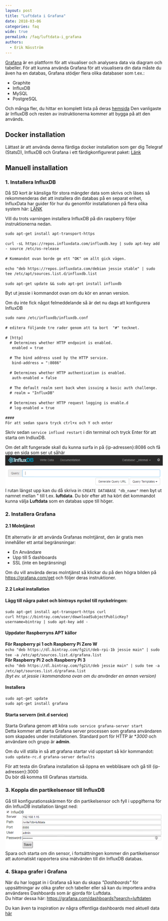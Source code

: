 ```yaml
---
layout: post
title: "Luftdata i Grafana"
date: 2018-03-06
categories: faq
wide: true
permalink: /faq/luftdata-i_grafana
authors:
  - Erik Näsström
---
```

[Grafana](https://grafana.com/)
är en plattform för att visualiser och analysera data via diagram och tabeller. För att kunna använda Grafana för att visualisera din data måste du även ha en databas, Grafana stödjer flera olika databaser som t.ex.:
* Graphite
* InfluxDB
* MySQL
* PostgreSQL

Och många fler, du hittar en komplett lista på deras [hemsida](https://grafana.com/plugins?type=datasource)
Den vanligaste är InfluxDB och resten av instruktionerna kommer att bygga på att den används.

## Docker installation
Lättast är att använda denna färdiga docker installation som ger dig Telegraf (StatsD), InfluxDB och Grafana i ett färdigkonfigurerat paket: [Länk](https://github.com/samuelebistoletti/docker-statsd-influxdb-grafana)

## Manuell installation

### 1. Installera InfluxDB
Då SD kort är känsliga för stora mängder data som skrivs och läses så rekommenderas det att installera din databas på en separat enhet, InfluxData har guider för hur du genomför installationen på flera olika system här: [LÄNK](https://docs.influxdata.com/influxdb/v1.4/introduction/installation)

Vill du trots varningen installera InfluxDB på din raspberry följer instruktionerna nedan.

```# ladda hem http transport 
sudo apt-get install apt-transport-https

curl -sL https://repos.influxdata.com/influxdb.key | sudo apt-key add - source /etc/os-release

# Kommandot ovan borde ge ett "OK" om allt gick vägen.

echo "deb https://repos.influxdata.com/debian jessie stable" | sudo tee /etc/apt/sources.list.d/influxdb.list

sudo apt-get update && sudo apt-get install influxdb
```
Byt ut jessie i kommandot ovan om du kör en annan version.

Om du inte fick något felmeddelande så är det nu dags att konfigurera InfluxDB

```# För att konfigurera tjänsten körs följande kommando: 
sudo nano /etc/influxdb/influxdb.conf

# editera följande tre rader genom att ta bort  "#" tecknet. 

# [http]
  # Determines whether HTTP endpoint is enabled.
   enabled = true

  # The bind address used by the HTTP service.
   bind-address = ":8086"

  # Determines whether HTTP authentication is enabled.
   auth-enabled = false

  # The default realm sent back when issuing a basic auth challenge.
  # realm = "InfluxDB"

  # Determines whether HTTP request logging is enable.d
  # log-enabled = true

#### 
För att sedan spara tryck ctrl+x och Y och enter
```
Skriv sedan `service influxd restart` i din terminal och tryck Enter för att starta om IndluxDB.

Om det allt fungerade skall du kunna surfa in på {ip-adressen}:8086 och få upp en sida som ser ut såhär<br>
<img src="/assets/influxdb.png" /><br>
I rutan längst upp kan du då skriva in `CREATE DATABASE "db_name"` men byt ut namnet mellan " till t.ex. **luftdata**. Du bör efter att ha kört det kommandot kunna välja **Luftdata** som en databas uppe till höger.

### 2. Installera Grafana
#### 2.1 Molntjänst
Ett alternativ är att använda Grafanas molntjänst, den är gratis men innehåller ett antal begränsningar:
* En Användare
* Upp till 5 dashboards
* SSL (inte en begränsning)

Om du vill använda deras molntjänst så klickar du på den högra bilden på https://grafana.com/get och följer deras instruktioner.

#### 2.2 Lokal installation
#### Lägg till några paket och bintrays nyckel till nyckelringen:
```
sudo apt-get install apt-transport-https curl
curl https://bintray.com/user/downloadSubjectPublicKey?username=bintray | sudo apt-key add -
```
#### Uppdater Raspberryns APT källor<br>
**För Raspberry pi 1 och Raspberry Pi Zero W**<br>
`echo "deb https://dl.bintray.com/fg2it/deb-rpi-1b jessie main" | sudo tee -a /etc/apt/sources.list.d/grafana.list`<br>
**För Raspberry Pi 2 och Raspberry Pi 3**<br>
`echo "deb https://dl.bintray.com/fg2it/deb jessie main" | sudo tee -a /etc/apt/sources.list.d/grafana.list`<br>
_(byt ev. ut jessie i kommandona ovan om du använder en annan version)_<br>
#### Installera
```
sudo apt-get update
sudo apt-get install grafana
```
#### Starta servern (init.d service)
Starta Grafana genom att köra `sudo service grafana-server start`<br>
Detta kommer att starta Grafana server processen som grafana användaren som skapades under installationen. Standard port för HTTP är **3000* och användare och grupp är **admin**.

Om du vill ställa in så att grafana startar vid uppstart så kör kommandot:<br>
`sudo update-rc.d grafana-server defaults`

För att testa din Grafana installation så öppna en webbläsare och gå till {ip-adressen}:3000<br>
Du bör då komma till Grafanas startsida.

### 3. Koppla din partikelsensor till InfluxDB
Gå till konfigurationsskärmen för din partikelsensor och fyll i uppgifterna för din InfluxDB installation längst ned:<br>
<img src="/assets/luftdata_influxdb.png" /><br>
Spara och starta om din sensor, i fortsättningen kommer din partikelsensor att automatiskt rapportera sina mätvärden till din InfluxDB databas.

### 4. Skapa grafer i Grafana
När du har loggat in i Grafana så kan du skapa _"Dashboards"_ för uppsättningar av olika grafer och tabeller eller så kan du importera andra användares Dashboards som är gjorda för Luftdata.<br>
Du hittar dessa här: https://grafana.com/dashboards?search=luftdaten

Du kan även ta inspiration av några offentliga dashboards med aktuell data [här](http://luftdata.se/faq/grafana-dashboards)
